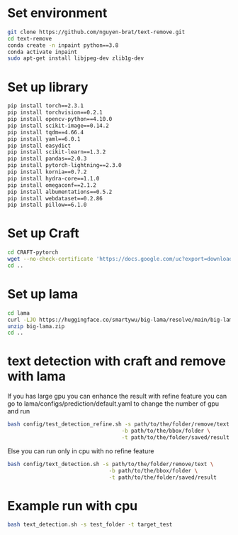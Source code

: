 # Set environment
```bash
git clone https://github.com/nguyen-brat/text-remove.git
cd text-remove
conda create -n inpaint python==3.8
conda activate inpaint
sudo apt-get install libjpeg-dev zlib1g-dev
```

# Set up library
```bash
pip install torch==2.3.1
pip install torchvision==0.2.1
pip install opencv-python==4.10.0
pip install scikit-image==0.14.2
pip install tqdm==4.66.4
pip install yaml==6.0.1
pip install easydict
pip install scikit-learn==1.3.2
pip install pandas==2.0.3
pip install pytorch-lightning==2.3.0
pip install kornia==0.7.2
pip install hydra-core==1.1.0
pip install omegaconf==2.1.2
pip install albumentations==0.5.2
pip install webdataset==0.2.86
pip install pillow==6.1.0
```

# Set up Craft

```bash
cd CRAFT-pytorch
wget --no-check-certificate 'https://docs.google.com/uc?export=download&id=1Jk4eGD7crsqCCg9C9VjCLkMN3ze8kutZ' -O "craft_mlt_25k.pth"
cd ..
```

# Set up lama
```bash
cd lama
curl -LJO https://huggingface.co/smartywu/big-lama/resolve/main/big-lama.zip
unzip big-lama.zip
cd ..
```

# text detection with craft and remove with lama
If you has large gpu you can enhance the result with refine feature you can go to lama/configs/prediction/default.yaml to change the number of gpu and run
```bash
bash config/test_detection_refine.sh -s path/to/the/folder/remove/text \
                                    -b path/to/the/bbox/folder \
                                    -t path/to/the/folder/saved/result
```
Else you can run only in cpu with no refine feature
```bash
bash config/text_detection.sh -s path/to/the/folder/remove/text \
                                -b path/to/the/bbox/folder \
                                -t path/to/the/folder/saved/result
```

# Example run with cpu
```bash
bash text_detection.sh -s test_folder -t target_test
```